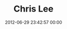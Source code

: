 ---
title: "Chris Lee"
date: 2012-06-29 23:42:57 00:00
permalink: /cleerview
twitter: "cleerview"
likes: [344,1116,305,205,1119,615,1160,1212,1222,1277,1254,1333]
id: 1133
gravatar: "http://www.gravatar.com/avatar/ac9ec47324f0fda0fe0b756e960a26d9"
---